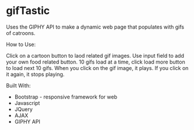 # gifTastic

Uses the GIPHY API to make a dynamic web page that populates with gifs of catroons. 


How to Use:

Click on a cartoon button to laod related gif images. Use input field to add your own food related button. 10 gifs load at a time, click load more button to load next 10 gifs. When you click on the gif image, it plays. If you click on it again, it stops playing.



Built With:

* Bootstrap - responsive framework for web
* Javascript
* JQuery
* AJAX
* GIPHY API

